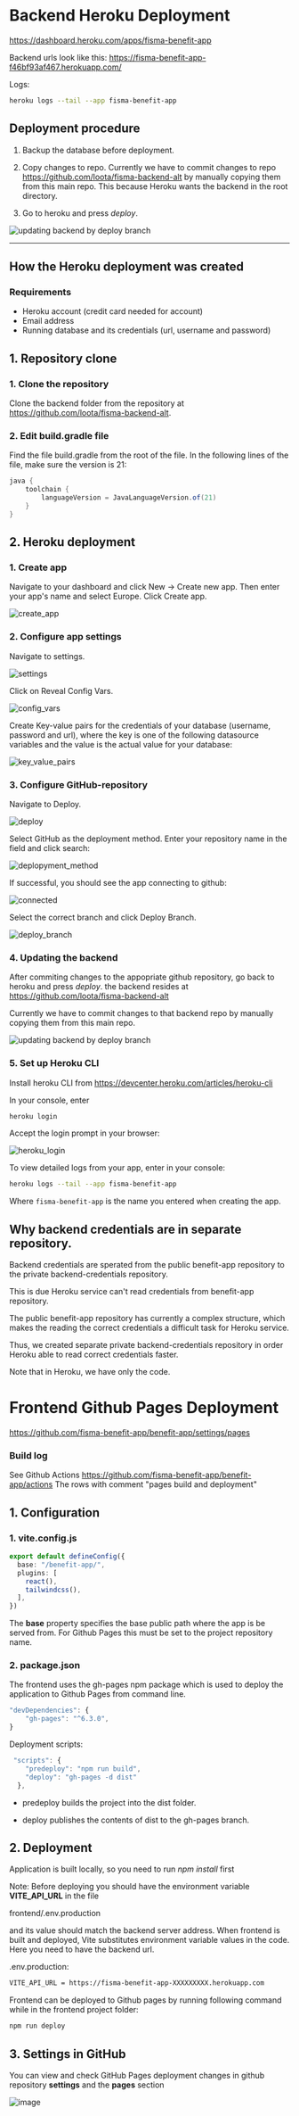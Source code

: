 # Backend Heroku Deployment

https://dashboard.heroku.com/apps/fisma-benefit-app

Backend urls look like this: https://fisma-benefit-app-f46bf93af467.herokuapp.com/

Logs:

```sh
heroku logs --tail --app fisma-benefit-app
```

## Deployment procedure

1. Backup the database before deployment.

2. Copy changes to repo. Currently we have to commit changes to repo https://github.com/loota/fisma-backend-alt by manually copying them from this main repo. This because Heroku wants the backend in the root directory.

3. Go to heroku and press _deploy_.

![updating backend by deploy branch](../img/images_for_guides/backend_heroku_deployment_updating_backend_by_deploy_branch.png)

---

## How the Heroku deployment was created

### Requirements

- Heroku account (credit card needed for account)
- Email address
- Running database and its credentials (url, username and password)

## 1. Repository clone

### 1. Clone the repository

Clone the backend folder from the repository at https://github.com/loota/fisma-backend-alt.

### 2. Edit build.gradle file

Find the file build.gradle from the root of the file. In the following lines of the file, make sure the version is 21:

```java
java {
    toolchain {
        languageVersion = JavaLanguageVersion.of(21)
    }
}
```

## 2. Heroku deployment

### 1. Create app

Navigate to your dashboard and click New -> Create new app.
Then enter your app's name and select Europe. Click Create app.

![create_app](../img/images_for_guides/backend_heroku_deployment_create_app.png)

### 2. Configure app settings

Navigate to settings.

![settings](../img/images_for_guides/backend_heroku_deployment_settings.png)

Click on Reveal Config Vars.

![config_vars](../img/images_for_guides/backend_heroku_deployment_config_vars.png)

Create Key-value pairs for the credentials of your database (username, password and url), where the key is one of the following datasource variables and the value is the actual value for your database:

![key_value_pairs](../img/images_for_guides/backend_heroku_deployment_key_value_pairs.png)

### 3. Configure GitHub-repository

Navigate to Deploy.

![deploy](../img/images_for_guides/backend_heroku_deployment_deploy.png)

Select GitHub as the deployment method.
Enter your repository name in the field and click search:

![deplopyment_method](../img/images_for_guides/backend_heroku_deployment_method.png)

If successful, you should see the app connecting to github:

![connected](../img/images_for_guides/backend_heroku_deployment_connection.png)

Select the correct branch and click Deploy Branch.

![deploy_branch](../img/images_for_guides/backend_heroku_deployment_deploy_branch.png)

### 4. Updating the backend

After commiting changes to the appopriate github repository, go back to heroku and press _deploy_.
the backend resides at https://github.com/loota/fisma-backend-alt

Currently we have to commit changes to that backend repo by manually copying them from this main repo.

![updating backend by deploy branch](../img/images_for_guides/backend_heroku_deployment_updating_backend_by_deploy_branch.png)

### 5. Set up Heroku CLI

Install heroku CLI from https://devcenter.heroku.com/articles/heroku-cli

In your console, enter

```sh
heroku login
```

Accept the login prompt in your browser:

![heroku_login](../img/images_for_guides/backend_heroku_deployment_heroku_login.png)

To view detailed logs from your app, enter in your console:

```sh
heroku logs --tail --app fisma-benefit-app
```

Where `fisma-benefit-app` is the name you entered when creating the app.

## Why backend credentials are in separate repository.

Backend credentials are sperated from the public benefit-app
repository to the private backend-credentials repository.

This is due Heroku service can't read credentials from benefit-app repository.

The public benefit-app repository has currently a complex structure, which
makes the reading the correct credentials a difficult task for Heroku service.

Thus, we created separate private backend-credentials repository
in order Heroku able to read correct credentials faster.

Note that in Heroku, we have only the code.

# Frontend Github Pages Deployment

https://github.com/fisma-benefit-app/benefit-app/settings/pages

### Build log

See Github Actions https://github.com/fisma-benefit-app/benefit-app/actions
The rows with comment "pages build and deployment"

## 1. Configuration

### 1. vite.config.js

```ts
export default defineConfig({
  base: "/benefit-app/",
  plugins: [
    react(),
    tailwindcss(),
  ],
})
```

The **base** property specifies the base public path where the app is be served from. For Github Pages this must be set to the project repository name.

### 2. package.json

The frontend uses the gh-pages npm package which is used to deploy the application to Github Pages from command line.

```ts
"devDependencies": {
    "gh-pages": "^6.3.0",
}
```

Deployment scripts:

```ts
 "scripts": {
    "predeploy": "npm run build",
    "deploy": "gh-pages -d dist"
  },
```

- predeploy builds the project into the dist folder.

- deploy publishes the contents of dist to the gh-pages branch.

## 2. Deployment

Application is built locally, so you need to run _npm install_ first

Note: Before deploying you should have the environment variable **VITE_API_URL** in the file

frontend/.env.production

and its value should match the backend server address. When frontend is built and deployed, Vite substitutes environment variable values in the code. Here you need to have the backend url.

.env.production:

```sh
VITE_API_URL = https://fisma-benefit-app-XXXXXXXXX.herokuapp.com
```

Frontend can be deployed to Github pages by running following command while in the frontend project folder:

```sh
npm run deploy
```

## 3. Settings in GitHub

You can view and check GitHub Pages deployment changes in github repository **settings** and the **pages** section

![image](../img/images_for_guides/github_pages_deployment.png)

